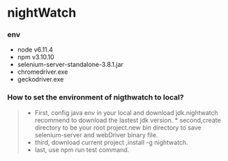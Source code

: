 # nightWatch
### env
-  node v6.11.4
-  npm  v3.10.10
-  selenium-server-standalone-3.8.1.jar
-  chromedriver.exe 
-  geckodriver.exe
### How to set the environment of nigthwatch to local?
> * First, config java env in your local and download jdk.nightwatch recommend to download the lastest jdk version.
> * second,create directory to be your root project.new bin directory to save selenium-server and webDriver binary file.
> * third, download current project ,install -g nightwatch.
> * last, use npm run test command.
